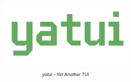<p align="center">
  <img src="images/logo.png" alt=""  width="400"/>
</p>
<h6><p align="center">
     yatui - Yet Another TUI
</p></h6>

